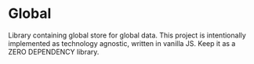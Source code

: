 # Global

Library containing global store for global data. This project is intentionally implemented as technology agnostic, written in vanilla JS.
Keep it as a ZERO DEPENDENCY library.

